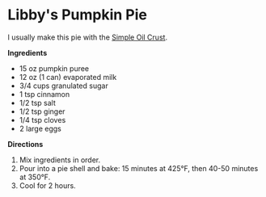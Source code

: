 Libby's Pumpkin Pie
===================

I usually make this pie with the [Simple Oil Crust](../pie_crusts/simple_oil_crust.md).

__Ingredients__

* 15 oz pumpkin puree
* 12 oz (1 can) evaporated milk
* 3/4 cups granulated sugar
* 1 tsp cinnamon
* 1/2 tsp salt
* 1/2 tsp ginger
* 1/4 tsp cloves
* 2 large eggs

__Directions__

1. Mix ingredients in order.
2. Pour into a pie shell and bake:
   15 minutes at 425°F, then
   40-50 minutes at 350°F.
3. Cool for 2 hours.
